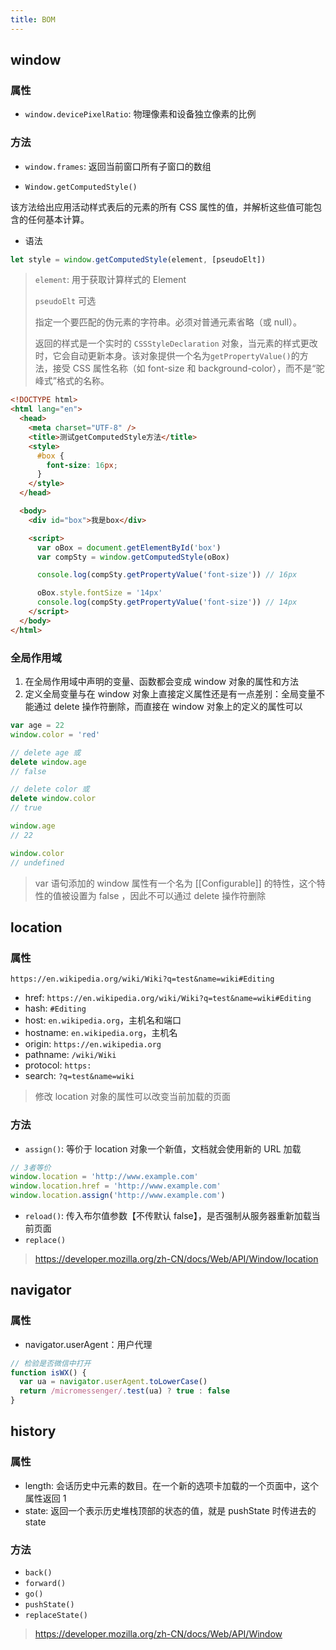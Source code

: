```yaml
---
title: BOM
---
```


## window

### 属性

- `window.devicePixelRatio`: 物理像素和设备独立像素的比例

### 方法

- `window.frames`: 返回当前窗口所有子窗口的数组

* `Window.getComputedStyle()`

该方法给出应用活动样式表后的元素的所有 CSS 属性的值，并解析这些值可能包含的任何基本计算。

- 语法

```js
let style = window.getComputedStyle(element, [pseudoElt])
```

> `element`:
> 用于获取计算样式的 Element
> 
> `pseudoElt` 可选
>
> 指定一个要匹配的伪元素的字符串。必须对普通元素省略（或 null）。
>
> 返回的样式是一个实时的 `CSSStyleDeclaration` 对象，当元素的样式更改时，它会自动更新本身。该对象提供一个名为`getPropertyValue()`的方法，接受 CSS 属性名称（如 font-size 和 background-color），而不是“驼峰式”格式的名称。

```html
<!DOCTYPE html>
<html lang="en">
  <head>
    <meta charset="UTF-8" />
    <title>测试getComputedStyle方法</title>
    <style>
      #box {
        font-size: 16px;
      }
    </style>
  </head>

  <body>
    <div id="box">我是box</div>

    <script>
      var oBox = document.getElementById('box')
      var compSty = window.getComputedStyle(oBox)

      console.log(compSty.getPropertyValue('font-size')) // 16px

      oBox.style.fontSize = '14px'
      console.log(compSty.getPropertyValue('font-size')) // 14px
    </script>
  </body>
</html>
```

### 全局作用域

1. 在全局作用域中声明的变量、函数都会变成 window 对象的属性和方法
2. 定义全局变量与在 window 对象上直接定义属性还是有一点差别：全局变量不能通过 delete 操作符删除，而直接在 window 对象上的定义的属性可以

```js
var age = 22
window.color = 'red'

// delete age 或
delete window.age
// false

// delete color 或
delete window.color
// true

window.age
// 22

window.color
// undefined
```

> var 语句添加的 window 属性有一个名为 [[Configurable]] 的特性，这个特性的值被设置为 false ，因此不可以通过 delete 操作符删除

## location

### 属性

`https://en.wikipedia.org/wiki/Wiki?q=test&name=wiki#Editing`

- href: `https://en.wikipedia.org/wiki/Wiki?q=test&name=wiki#Editing`
- hash: `#Editing`
- host: `en.wikipedia.org`，主机名和端口
- hostname: `en.wikipedia.org`，主机名
- origin: `https://en.wikipedia.org`
- pathname: `/wiki/Wiki`
- protocol: `https:`
- search: `?q=test&name=wiki`

> 修改 location 对象的属性可以改变当前加载的页面

### 方法

- `assign()`: 等价于 location 对象一个新值，文档就会使用新的 URL 加载

```js
// 3者等价
window.location = 'http://www.example.com'
window.location.href = 'http://www.example.com'
window.location.assign('http://www.example.com')
```

- `reload()`: 传入布尔值参数【不传默认 false】，是否强制从服务器重新加载当前页面
- `replace()`

> https://developer.mozilla.org/zh-CN/docs/Web/API/Window/location

## navigator

### 属性

- navigator.userAgent：用户代理

```js
// 检验是否微信中打开
function isWX() {
  var ua = navigator.userAgent.toLowerCase()
  return /micromessenger/.test(ua) ? true : false
}
```

## history

### 属性

- length: 会话历史中元素的数目。在一个新的选项卡加载的一个页面中，这个属性返回 1
- state: 返回一个表示历史堆栈顶部的状态的值，就是 pushState 时传进去的 state

### 方法

- `back()`
- `forward()`
- `go()`
- `pushState()`
- `replaceState()`

> https://developer.mozilla.org/zh-CN/docs/Web/API/Window
